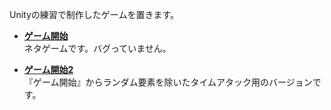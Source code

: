Unityの練習で制作したゲームを置きます。  
  
- **[ゲーム開始](https://raster0x2a.github.io/UnityGame/gamestart)**  
ネタゲームです。バグっていません。  
  
- **[ゲーム開始2](https://raster0x2a.github.io/UnityGame/gamestart2)**  
『ゲーム開始』からランダム要素を除いたタイムアタック用のバージョンです。
